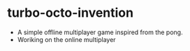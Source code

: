 # turbo-octo-invention
- A simple offline multiplayer game inspired from the pong.
- Woriking on the online multiplayer
